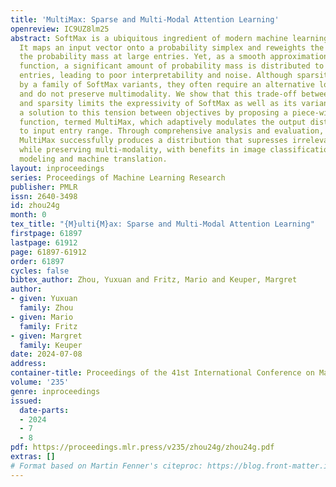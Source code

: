 ```yaml
---
title: 'MultiMax: Sparse and Multi-Modal Attention Learning'
openreview: IC9UZ8lm25
abstract: SoftMax is a ubiquitous ingredient of modern machine learning algorithms.
  It maps an input vector onto a probability simplex and reweights the input by concentrating
  the probability mass at large entries. Yet, as a smooth approximation to the Argmax
  function, a significant amount of probability mass is distributed to other, residual
  entries, leading to poor interpretability and noise. Although sparsity can be achieved
  by a family of SoftMax variants, they often require an alternative loss function
  and do not preserve multimodality. We show that this trade-off between multi-modality
  and sparsity limits the expressivity of SoftMax as well as its variants. We provide
  a solution to this tension between objectives by proposing a piece-wise differentiable
  function, termed MultiMax, which adaptively modulates the output distribution according
  to input entry range. Through comprehensive analysis and evaluation, we show that
  MultiMax successfully produces a distribution that supresses irrelevant entries
  while preserving multi-modality, with benefits in image classification, language
  modeling and machine translation.
layout: inproceedings
series: Proceedings of Machine Learning Research
publisher: PMLR
issn: 2640-3498
id: zhou24g
month: 0
tex_title: "{M}ulti{M}ax: Sparse and Multi-Modal Attention Learning"
firstpage: 61897
lastpage: 61912
page: 61897-61912
order: 61897
cycles: false
bibtex_author: Zhou, Yuxuan and Fritz, Mario and Keuper, Margret
author:
- given: Yuxuan
  family: Zhou
- given: Mario
  family: Fritz
- given: Margret
  family: Keuper
date: 2024-07-08
address:
container-title: Proceedings of the 41st International Conference on Machine Learning
volume: '235'
genre: inproceedings
issued:
  date-parts:
  - 2024
  - 7
  - 8
pdf: https://proceedings.mlr.press/v235/zhou24g/zhou24g.pdf
extras: []
# Format based on Martin Fenner's citeproc: https://blog.front-matter.io/posts/citeproc-yaml-for-bibliographies/
---
```

